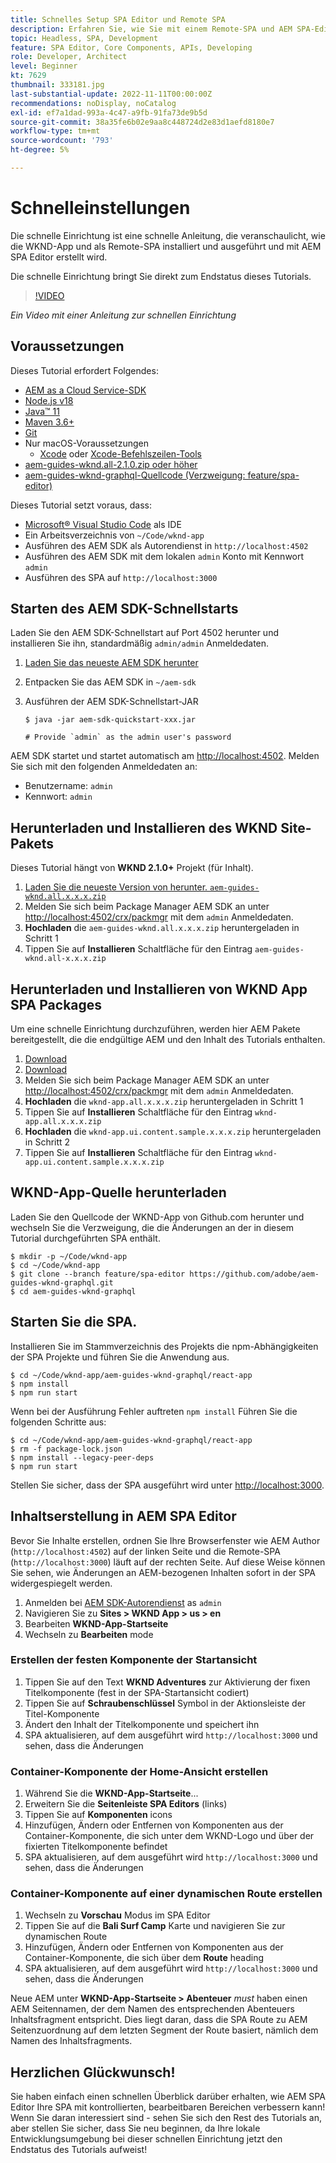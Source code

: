 ```yaml
---
title: Schnelles Setup SPA Editor und Remote SPA
description: Erfahren Sie, wie Sie mit einem Remote-SPA und AEM SPA-Editor in 15 Minuten loslegen können!
topic: Headless, SPA, Development
feature: SPA Editor, Core Components, APIs, Developing
role: Developer, Architect
level: Beginner
kt: 7629
thumbnail: 333181.jpg
last-substantial-update: 2022-11-11T00:00:00Z
recommendations: noDisplay, noCatalog
exl-id: ef7a1dad-993a-4c47-a9fb-91fa73de9b5d
source-git-commit: 38a35fe6b02e9aa8c448724d2e83d1aefd8180e7
workflow-type: tm+mt
source-wordcount: '793'
ht-degree: 5%

---
```


# Schnelleinstellungen

Die schnelle Einrichtung ist eine schnelle Anleitung, die veranschaulicht, wie die WKND-App und als Remote-SPA installiert und ausgeführt und mit AEM SPA Editor erstellt wird.

Die schnelle Einrichtung bringt Sie direkt zum Endstatus dieses Tutorials.

>[!VIDEO](https://video.tv.adobe.com/v/333181?quality=12&learn=on)

_Ein Video mit einer Anleitung zur schnellen Einrichtung_

## Voraussetzungen

Dieses Tutorial erfordert Folgendes:

+ [AEM as a Cloud Service-SDK](https://experienceleague.adobe.com/docs/experience-manager-learn/cloud-service/local-development-environment-set-up/aem-runtime.html?lang=de)
+ [Node.js v18](https://nodejs.org/en/)
+ [Java™ 11](https://downloads.experiencecloud.adobe.com/content/software-distribution/en/general.html)
+ [Maven 3.6+](https://maven.apache.org/)
+ [Git](https://git-scm.com/downloads)
+ Nur macOS-Voraussetzungen
   + [Xcode](https://developer.apple.com/xcode/) oder [Xcode-Befehlszeilen-Tools](https://developer.apple.com/xcode/resources/)
+ [aem-guides-wknd.all-2.1.0.zip oder höher](https://github.com/adobe/aem-guides-wknd/releases)
+ [aem-guides-wknd-graphql-Quellcode (Verzweigung: feature/spa-editor)](https://github.com/adobe/aem-guides-wknd-graphql/tree/feature/spa-editor)


Dieses Tutorial setzt voraus, dass:

+ [Microsoft® Visual Studio Code](https://visualstudio.microsoft.com/) als IDE
+ Ein Arbeitsverzeichnis von `~/Code/wknd-app`
+ Ausführen des AEM SDK als Autorendienst in `http://localhost:4502`
+ Ausführen des AEM SDK mit dem lokalen `admin` Konto mit Kennwort `admin`
+ Ausführen des SPA auf `http://localhost:3000`

## Starten des AEM SDK-Schnellstarts

Laden Sie den AEM SDK-Schnellstart auf Port 4502 herunter und installieren Sie ihn, standardmäßig `admin/admin` Anmeldedaten.

1. [Laden Sie das neueste AEM SDK herunter](https://experience.adobe.com/#/downloads/content/software-distribution/en/aemcloud.html?fulltext=AEM*+SDK*&amp;orderby=%40jcr%3Acontent%2Fjcr%3AlastModified&amp;orderby.sort=desc&amp;layout=list&amp;p.offset=0&amp;p.limit=1)
1. Entpacken Sie das AEM SDK in `~/aem-sdk`
1. Ausführen der AEM SDK-Schnellstart-JAR

   ```
   $ java -jar aem-sdk-quickstart-xxx.jar
   
   # Provide `admin` as the admin user's password
   ```

AEM SDK startet und startet automatisch am [http://localhost:4502](http://localhost:4502). Melden Sie sich mit den folgenden Anmeldedaten an:

+ Benutzername: `admin`
+ Kennwort: `admin`

## Herunterladen und Installieren des WKND Site-Pakets

Dieses Tutorial hängt von __WKND 2.1.0+__ Projekt (für Inhalt).

1. [Laden Sie die neueste Version von herunter. `aem-guides-wknd.all.x.x.x.zip`](https://github.com/adobe/aem-guides-wknd/releases)
1. Melden Sie sich beim Package Manager AEM SDK an unter [http://localhost:4502/crx/packmgr](http://localhost:4502/crx/packmgr) mit dem `admin` Anmeldedaten.
1. __Hochladen__ die `aem-guides-wknd.all.x.x.x.zip` heruntergeladen in Schritt 1
1. Tippen Sie auf __Installieren__ Schaltfläche für den Eintrag `aem-guides-wknd.all-x.x.x.zip`

## Herunterladen und Installieren von WKND App SPA Packages

Um eine schnelle Einrichtung durchzuführen, werden hier AEM Pakete bereitgestellt, die die endgültige AEM und den Inhalt des Tutorials enthalten.

1. [Download ](./assets/quick-setup/wknd-app.all-1.0.0-SNAPSHOT.zip)
1. [Download ](./assets/quick-setup/wknd-app.ui.content.sample-1.0.1.zip)
1. Melden Sie sich beim Package Manager AEM SDK an unter [http://localhost:4502/crx/packmgr](http://localhost:4502/crx/packmgr) mit dem `admin` Anmeldedaten.
1. __Hochladen__ die `wknd-app.all.x.x.x.zip` heruntergeladen in Schritt 1
1. Tippen Sie auf __Installieren__ Schaltfläche für den Eintrag `wknd-app.all.x.x.x.zip`
1. __Hochladen__ die `wknd-app.ui.content.sample.x.x.x.zip` heruntergeladen in Schritt 2
1. Tippen Sie auf __Installieren__ Schaltfläche für den Eintrag `wknd-app.ui.content.sample.x.x.x.zip`

## WKND-App-Quelle herunterladen

Laden Sie den Quellcode der WKND-App von Github.com herunter und wechseln Sie die Verzweigung, die die Änderungen an der in diesem Tutorial durchgeführten SPA enthält.

```
$ mkdir -p ~/Code/wknd-app
$ cd ~/Code/wknd-app
$ git clone --branch feature/spa-editor https://github.com/adobe/aem-guides-wknd-graphql.git
$ cd aem-guides-wknd-graphql
```

## Starten Sie die SPA.

Installieren Sie im Stammverzeichnis des Projekts die npm-Abhängigkeiten der SPA Projekte und führen Sie die Anwendung aus.

```
$ cd ~/Code/wknd-app/aem-guides-wknd-graphql/react-app
$ npm install
$ npm run start
```

Wenn bei der Ausführung Fehler auftreten `npm install` Führen Sie die folgenden Schritte aus:

```
$ cd ~/Code/wknd-app/aem-guides-wknd-graphql/react-app
$ rm -f package-lock.json
$ npm install --legacy-peer-deps
$ npm run start
```

Stellen Sie sicher, dass der SPA ausgeführt wird unter [http://localhost:3000](http://localhost:3000).

## Inhaltserstellung in AEM SPA Editor

Bevor Sie Inhalte erstellen, ordnen Sie Ihre Browserfenster wie AEM Author (`http://localhost:4502`) auf der linken Seite und die Remote-SPA (`http://localhost:3000`) läuft auf der rechten Seite. Auf diese Weise können Sie sehen, wie Änderungen an AEM-bezogenen Inhalten sofort in der SPA widergespiegelt werden.

1. Anmelden bei [AEM SDK-Autorendienst](http://localhost:4502) as `admin`
1. Navigieren Sie zu __Sites > WKND App > us > en__
1. Bearbeiten __WKND-App-Startseite__
1. Wechseln zu __Bearbeiten__ mode

### Erstellen der festen Komponente der Startansicht

1. Tippen Sie auf den Text __WKND Adventures__ zur Aktivierung der fixen Titelkomponente (fest in der SPA-Startansicht codiert)
1. Tippen Sie auf __Schraubenschlüssel__ Symbol in der Aktionsleiste der Titel-Komponente
1. Ändert den Inhalt der Titelkomponente und speichert ihn
1. SPA aktualisieren, auf dem ausgeführt wird `http://localhost:3000` und sehen, dass die Änderungen

### Container-Komponente der Home-Ansicht erstellen

1. Während Sie die __WKND-App-Startseite__...
1. Erweitern Sie die __Seitenleiste SPA Editors__ (links)
1. Tippen Sie auf __Komponenten__ icons
1. Hinzufügen, Ändern oder Entfernen von Komponenten aus der Container-Komponente, die sich unter dem WKND-Logo und über der fixierten Titelkomponente befindet
1. SPA aktualisieren, auf dem ausgeführt wird `http://localhost:3000` und sehen, dass die Änderungen

### Container-Komponente auf einer dynamischen Route erstellen

1. Wechseln zu __Vorschau__ Modus im SPA Editor
1. Tippen Sie auf die __Bali Surf Camp__ Karte und navigieren Sie zur dynamischen Route
1. Hinzufügen, Ändern oder Entfernen von Komponenten aus der Container-Komponente, die sich über dem __Route__ heading
1. SPA aktualisieren, auf dem ausgeführt wird `http://localhost:3000` und sehen, dass die Änderungen

Neue AEM unter __WKND-App-Startseite > Abenteuer__ _must_ haben einen AEM Seitennamen, der dem Namen des entsprechenden Abenteuers Inhaltsfragment entspricht. Dies liegt daran, dass die SPA Route zu AEM Seitenzuordnung auf dem letzten Segment der Route basiert, nämlich dem Namen des Inhaltsfragments.

## Herzlichen Glückwunsch!

Sie haben einfach einen schnellen Überblick darüber erhalten, wie AEM SPA Editor Ihre SPA mit kontrollierten, bearbeitbaren Bereichen verbessern kann! Wenn Sie daran interessiert sind - sehen Sie sich den Rest des Tutorials an, aber stellen Sie sicher, dass Sie neu beginnen, da Ihre lokale Entwicklungsumgebung bei dieser schnellen Einrichtung jetzt den Endstatus des Tutorials aufweist!
